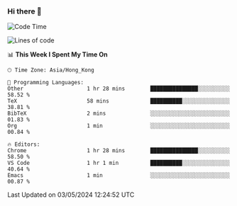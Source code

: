 ### Hi there 👋

<!--
**nicehiro/nicehiro** is a ✨ _special_ ✨ repository because its `README.md` (this file) appears on your GitHub profile.

Here are some ideas to get you started:

- 🔭 I’m currently working on ...
- 🌱 I’m currently learning ...
- 👯 I’m looking to collaborate on ...
- 🤔 I’m looking for help with ...
- 💬 Ask me about ...
- 📫 How to reach me: ...
- 😄 Pronouns: ...
- ⚡ Fun fact: ...
-->

<!--START_SECTION:waka-->
![Code Time](http://img.shields.io/badge/Code%20Time-321%20hrs%2035%20mins-blue)

![Lines of code](https://img.shields.io/badge/From%20Hello%20World%20I%27ve%20Written-2.7%20million%20lines%20of%20code-blue)

📊 **This Week I Spent My Time On** 

```text
🕑︎ Time Zone: Asia/Hong_Kong

💬 Programming Languages: 
Other                    1 hr 28 mins        ███████████████░░░░░░░░░░   58.52 % 
TeX                      58 mins             ██████████░░░░░░░░░░░░░░░   38.81 % 
BibTeX                   2 mins              ░░░░░░░░░░░░░░░░░░░░░░░░░   01.83 % 
Org                      1 min               ░░░░░░░░░░░░░░░░░░░░░░░░░   00.84 % 

🔥 Editors: 
Chrome                   1 hr 28 mins        ███████████████░░░░░░░░░░   58.50 % 
VS Code                  1 hr 1 min          ██████████░░░░░░░░░░░░░░░   40.64 % 
Emacs                    1 min               ░░░░░░░░░░░░░░░░░░░░░░░░░   00.87 % 
```


 Last Updated on 03/05/2024 12:24:52 UTC
<!--END_SECTION:waka-->
